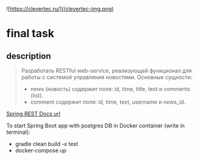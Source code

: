 ![https://clevertec.ru/](/clevertec-img.png)


# final task

## description
>Разработать RESTful web-service, реализующей функционал для работы с системой управления новостями.
Основные сущности:
>-	news (новость) содержит поля: id, time, title, text и comments (list).
>-	comment содержит поля: id, time, text, username и news_id.

[Spring REST Docs url](http://localhost:8080/swagger-ui/index.html)

To start Spring Boot app with postgres DB in Docker container (write in terminal):
* gradle clean build -x test
* docker-compose up
